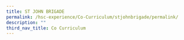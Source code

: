 ```yaml
---
title: ST JOHN BRIGADE
permalink: /hsc-experience/Co-Curriculum/stjohnbrigade/permalink/
description: ""
third_nav_title: Co Curriculum
---
```

